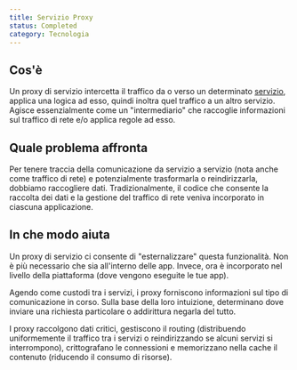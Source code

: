 ```yaml
---
title: Servizio Proxy
status: Completed
category: Tecnologia
---
```


## Cos'è
Un proxy di servizio intercetta il traffico da o verso un determinato [servizio](/it/servizio/), applica una logica ad esso, quindi inoltra quel traffico a un altro servizio. Agisce essenzialmente come un "intermediario" che raccoglie informazioni sul traffico di rete e/o applica regole ad esso.

## Quale problema affronta 
Per tenere traccia della comunicazione da servizio a servizio (nota anche come traffico di rete) e potenzialmente trasformarla o reindirizzarla, dobbiamo raccogliere dati. Tradizionalmente, il codice che consente la raccolta dei dati e la gestione del traffico di rete veniva incorporato in ciascuna applicazione.

## In che modo aiuta
Un proxy di servizio ci consente di "esternalizzare" questa funzionalità. Non è più necessario che sia all'interno delle app. Invece, ora è incorporato nel livello della piattaforma (dove vengono eseguite le tue app).

Agendo come custodi tra i servizi, i proxy forniscono informazioni sul tipo di comunicazione in corso. Sulla base della loro intuizione, determinano dove inviare una richiesta particolare o addirittura negarla del tutto.

I proxy raccolgono dati critici, gestiscono il routing (distribuendo uniformemente il traffico tra i servizi o reindirizzando se alcuni servizi si interrompono), crittografano le connessioni e memorizzano nella cache il contenuto (riducendo il consumo di risorse).